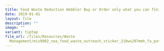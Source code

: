 ```yaml
---
title: Food Waste Reduction Wobbler Buy or Order only what you can finish
date: 2019-01-01
layout: file
description: ""
image: ""
variant: tiptap
file_url: /files/Resources/Waste
  Management/mis9902_nea_food_waste_outreach_sticker_210wx297mmh_fa_pathed.pdf
---
```

